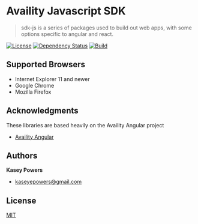 # Availity Javascript SDK

> sdk-js is a series of packages used to build out web apps, with some options specific to angular and react.

[![License](https://img.shields.io/badge/license-MIT-blue.svg?style=flat-square&label=license)](http://opensource.org/licenses/MIT)
[![Dependency Status](https://img.shields.io/david/dev/Availity/@availity/sdk-js.svg?style=flat-square)](https://david-dm.org/Availity/sdk-js)
[![Build](https://img.shields.io/travis/Availity/@availity/sdk-js.svg?style=flat-square&label=build)](https://travis-ci.org/Availity//sdk-js)

## Supported Browsers

* Internet Explorer 11 and newer
* Google Chrome
* Mozilla Firefox

## Acknowledgments
These libraries are based heavily on the Availity Angular project
* [Availity Angular](https://github.com/Availity/availity-angular)

## Authors
**Kasey Powers**
* [kaseyepowers@gmail.com](kaseyepowers@gmail.com)

## License
[MIT](./LICENSE)
